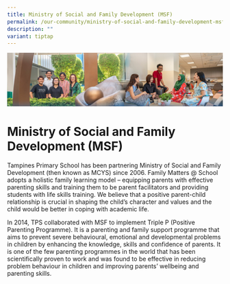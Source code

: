 ```yaml
---
title: Ministry of Social and Family Development (MSF)
permalink: /our-community/ministry-of-social-and-family-development-msf/
description: ""
variant: tiptap
---
```

![](/images/Our%20Community.jpg)

Ministry of Social and Family Development (MSF)
===============================================

Tampines Primary School has been partnering Ministry of Social and Family Development (then known as MCYS) since 2006. Family Matters @ School adopts a holistic family learning model – equipping parents with effective parenting skills and training them to be parent facilitators and providing students with life skills training. We believe that a positive parent-child relationship is crucial in shaping the child’s character and values and the child would be better in coping with academic life.

  

In 2014, TPS collaborated with MSF to implement Triple P (Positive Parenting Programme). It is a parenting and family support programme that aims to prevent severe behavioural, emotional and developmental problems in children by enhancing the knowledge, skills and confidence of parents. It is one of the few parenting programmes in the world that has been scientifically proven to work and was found to be effective in reducing problem behaviour in children and improving parents’ wellbeing and parenting skills.